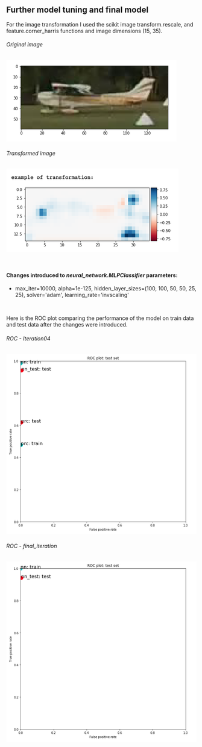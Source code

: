 ## Further model tuning and final model



For the image transformation I used the scikit image transform.rescale, and feature.corner_harris functions and image dimensions (15, 35).
###### Original image
![](graphs/original_image.png)
###### Transformed image
![](graphs/transformed.png)

<br/>

#### Changes introduced to *neural_network.MLPClassifier* parameters:
* max_iter=10000, alpha=1e-125, hidden_layer_sizes=(100, 100, 50, 50, 25, 25), solver='adam', learning_rate='invscaling'


<br/>

Here is the ROC plot comparing the performance of the model on train data and test data after the changes were introduced.

###### ROC - Iteration04
![](graphs/ROC_iteration04.png)

###### ROC - final_iteration
![](graphs/ROC_final.png)